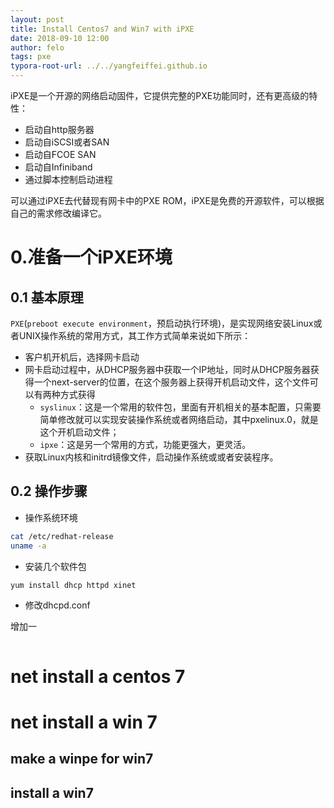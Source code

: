 ```yaml
---
layout: post
title: Install Centos7 and Win7 with iPXE
date: 2018-09-10 12:00
author: felo
tags: pxe
typora-root-url: ../../yangfeiffei.github.io
---
```


iPXE是一个开源的网络启动固件，它提供完整的PXE功能同时，还有更高级的特性：

- 启动自http服务器
- 启动自iSCSI或者SAN
- 启动自FCOE SAN
- 启动自Infiniband
- 通过脚本控制启动进程

可以通过iPXE去代替现有网卡中的PXE ROM，iPXE是免费的开源软件，可以根据自己的需求修改编译它。

# 0.准备一个iPXE环境

## 0.1 基本原理

`PXE`(`preboot execute environment`，预启动执行环境)，是实现网络安装Linux或者UNIX操作系统的常用方式，其工作方式简单来说如下所示：

- 客户机开机后，选择网卡启动
- 网卡启动过程中，从DHCP服务器中获取一个IP地址，同时从DHCP服务器获得一个next-server的位置，在这个服务器上获得开机启动文件，这个文件可以有两种方式获得
  - `syslinux`：这是一个常用的软件包，里面有开机相关的基本配置，只需要简单修改就可以实现安装操作系统或者网络启动，其中pxelinux.0，就是这个开机启动文件；
  - `ipxe`：这是另一个常用的方式，功能更强大，更灵活。
- 获取Linux内核和initrd镜像文件，启动操作系统或或者安装程序。

## 0.2 操作步骤

- 操作系统环境

```bash
cat /etc/redhat-release
uname -a
```

- 安装几个软件包 

```bash
yum install dhcp httpd xinet
```

- 修改dhcpd.conf

增加一
```bash

```








# net install a centos 7 






# net install a win 7

## make a winpe for win7

## install a win7
